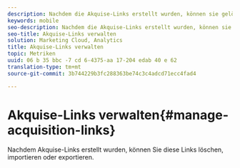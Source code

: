 ```yaml
---
description: Nachdem die Akquise-Links erstellt wurden, können sie gelöscht, importiert oder exportiert werden.
keywords: mobile
seo-description: Nachdem die Akquise-Links erstellt wurden, können sie gelöscht, importiert oder exportiert werden.
seo-title: Akquise-Links verwalten
solution: Marketing Cloud, Analytics
title: Akquise-Links verwalten
topic: Metriken
uuid: 06 b 35 bbc -7 cd 6-4375-aa 17-204 edab 40 e 62
translation-type: tm+mt
source-git-commit: 3b744229b3fc288363be74c3c4adcd71ecc4fad4

---
```



# Akquise-Links verwalten{#manage-acquisition-links}

Nachdem Akquise-Links erstellt wurden, können Sie diese Links löschen, importieren oder exportieren.